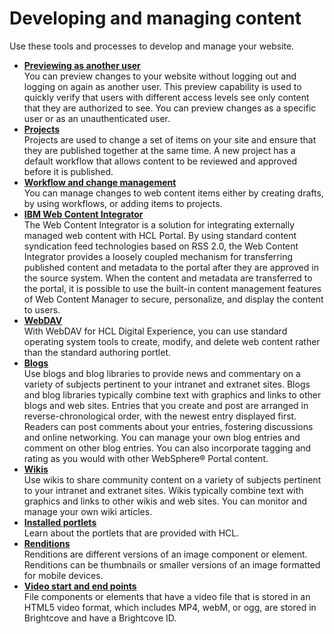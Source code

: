 # Developing and managing content


Use these tools and processes to develop and manage your website.


-   **[Previewing as another user](../../../manage_content/wcm/wcm_content_delivery/preview_another_user/index.md)**  
You can preview changes to your website without logging out and logging on again as another user. This preview capability is used to quickly verify that users with different access levels see only content that they are authorized to see. You can preview changes as a specific user or as an unauthenticated user.
-   **[Projects](../../../manage_content/wcm/wcm_artifacts/projects/index.md)**  
Projects are used to change a set of items on your site and ensure that they are published together at the same time. A new project has a default workflow that allows content to be reviewed and approved before it is published.
-   **[Workflow and change management](../../../manage_content/wcm/wcm_artifacts/workflow/index.md)**  
You can manage changes to web content items either by creating drafts, by using workflows, or adding items to projects.
-   **[IBM Web Content Integrator](../../../manage_content/wci/index.md)**  
The Web Content Integrator is a solution for integrating externally managed web content with HCL Portal. By using standard content syndication feed technologies based on RSS 2.0, the Web Content Integrator provides a loosely coupled mechanism for transferring published content and metadata to the portal after they are approved in the source system. When the content and metadata are transferred to the portal, it is possible to use the built-in content management features of Web Content Manager to secure, personalize, and display the content to users.
-   **[WebDAV](../../../manage_content/wcm/wcm_content_delivery/webdav/index.md)**  
With WebDAV for HCL Digital Experience, you can use standard operating system tools to create, modify, and delete web content rather than the standard authoring portlet.
-   **[Blogs](../developing_managing_content/blogs/index.md)**  
Use blogs and blog libraries to provide news and commentary on a variety of subjects pertinent to your intranet and extranet sites. Blogs and blog libraries typically combine text with graphics and links to other blogs and web sites. Entries that you create and post are arranged in reverse-chronological order, with the newest entry displayed first. Readers can post comments about your entries, fostering discussions and online networking. You can manage your own blog entries and comment on other blog entries. You can also incorporate tagging and rating as you would with other WebSphere® Portal content.
-   **[Wikis](../developing_managing_content/wikis/index.md)**  
Use wikis to share community content on a variety of subjects pertinent to your intranet and extranet sites. Wikis typically combine text with graphics and links to other wikis and web sites. You can monitor and manage your own wiki articles.
-   **[Installed portlets](intr_por.md)**  
Learn about the portlets that are provided with HCL.
-   **[Renditions](../../../manage_content/renditions/index.md)**  
Renditions are different versions of an image component or element. Renditions can be thumbnails or smaller versions of an image formatted for mobile devices.
-   **[Video start and end points](../../../manage_content/renditions/rend_cue_points.md)**  
File components or elements that have a video file that is stored in an HTML5 video format, which includes MP4, webM, or ogg, are stored in Brightcove and have a Brightcove ID.

